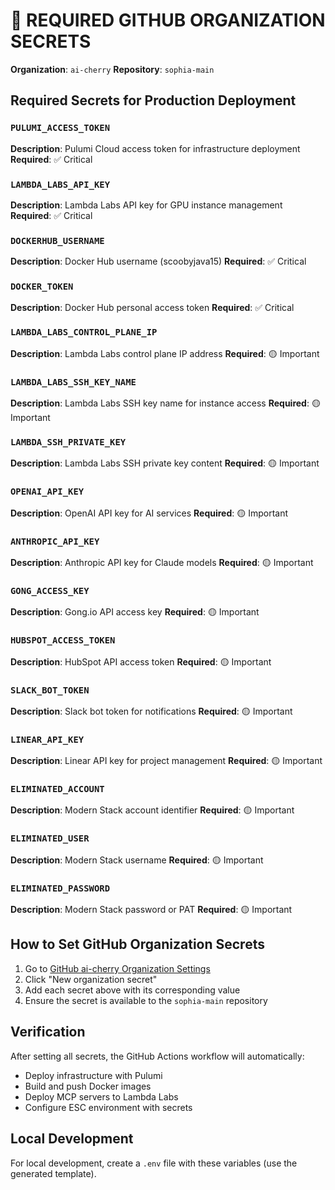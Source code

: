 # 🔐 REQUIRED GITHUB ORGANIZATION SECRETS

**Organization**: `ai-cherry`
**Repository**: `sophia-main`

## Required Secrets for Production Deployment

### `PULUMI_ACCESS_TOKEN`
**Description**: Pulumi Cloud access token for infrastructure deployment
**Required**: ✅ Critical

### `LAMBDA_LABS_API_KEY`
**Description**: Lambda Labs API key for GPU instance management
**Required**: ✅ Critical

### `DOCKERHUB_USERNAME`
**Description**: Docker Hub username (scoobyjava15)
**Required**: ✅ Critical

### `DOCKER_TOKEN`
**Description**: Docker Hub personal access token
**Required**: ✅ Critical

### `LAMBDA_LABS_CONTROL_PLANE_IP`
**Description**: Lambda Labs control plane IP address
**Required**: 🟡 Important

### `LAMBDA_LABS_SSH_KEY_NAME`
**Description**: Lambda Labs SSH key name for instance access
**Required**: 🟡 Important

### `LAMBDA_SSH_PRIVATE_KEY`
**Description**: Lambda Labs SSH private key content
**Required**: 🟡 Important

### `OPENAI_API_KEY`
**Description**: OpenAI API key for AI services
**Required**: 🟡 Important

### `ANTHROPIC_API_KEY`
**Description**: Anthropic API key for Claude models
**Required**: 🟡 Important

### `GONG_ACCESS_KEY`
**Description**: Gong.io API access key
**Required**: 🟡 Important

### `HUBSPOT_ACCESS_TOKEN`
**Description**: HubSpot API access token
**Required**: 🟡 Important

### `SLACK_BOT_TOKEN`
**Description**: Slack bot token for notifications
**Required**: 🟡 Important

### `LINEAR_API_KEY`
**Description**: Linear API key for project management
**Required**: 🟡 Important

### `ELIMINATED_ACCOUNT`
**Description**: Modern Stack account identifier
**Required**: 🟡 Important

### `ELIMINATED_USER`
**Description**: Modern Stack username
**Required**: 🟡 Important

### `ELIMINATED_PASSWORD`
**Description**: Modern Stack password or PAT
**Required**: 🟡 Important

## How to Set GitHub Organization Secrets

1. Go to [GitHub ai-cherry Organization Settings](https://github.com/organizations/ai-cherry/settings/secrets/actions)
2. Click "New organization secret"
3. Add each secret above with its corresponding value
4. Ensure the secret is available to the `sophia-main` repository

## Verification

After setting all secrets, the GitHub Actions workflow will automatically:
- Deploy infrastructure with Pulumi
- Build and push Docker images
- Deploy MCP servers to Lambda Labs
- Configure ESC environment with secrets

## Local Development

For local development, create a `.env` file with these variables (use the generated template).
